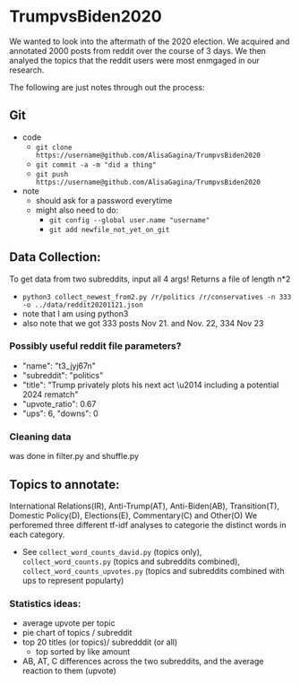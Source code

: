# TrumpvsBiden2020  
We wanted to look into the aftermath of the 2020 election. We acquired and annotated 2000 posts from reddit over the course of 3 days. We then analyed the topics that the reddit users were most enmgaged in our research. 

The following are just notes through out the process:
## Git
- code
  - `git clone https://username@github.com/AlisaGagina/TrumpvsBiden2020`
  - `git commit -a -m "did a thing"`
  - `git push https://username@github.com/AlisaGagina/TrumpvsBiden2020`
- note 
  - should ask for a password everytime
  - might also need to do:
    - `git config --global user.name "username"`
    - `git add newfile_not_yet_on_git`

## Data Collection:
 To get data from two subreddits, input all 4 args! Returns a file of length n*2
 - `python3 collect_newest_from2.py /r/politics /r/conservatives -n 333 -o ../data/reddit20201121.json   `
 -  note that I am using python3
 -  also note that we got 333 posts Nov 21. and Nov. 22, 334 Nov 23
 
 ### Possibly useful reddit file parameters?
 - "name": "t3_jyj67n"
 - "subreddit": "politics"
 - "title": "Trump privately plots his next act \u2014 including a potential 2024 rematch"
 - "upvote_ratio": 0.67
 - "ups": 6, "downs": 0
 
 ### Cleaning data
  was done in filter.py and shuffle.py
 
 ## Topics to annotate:
 International Relations(IR), Anti-Trump(AT), Anti-Biden(AB), Transition(T), Domestic Policy(D), Elections(E), Commentary(C) and Other(O)
 We perforemed three different tf-idf analyses to categorie the distinct words in each category.
 - See `collect_word_counts_david.py` (topics only), `collect_word_counts.py` (topics and subreddits combined), `collect_word_counts_upvotes.py` (topics and subreddits combined with ups to represent popularty)
 
 ### Statistics ideas:
 - average upvote per topic
 - pie chart of topics / subreddit
 - top 20 titles  (or topics)/ subredddit (or all) 
   - top sorted by like amount
 - AB, AT, C differences across the two subreddits, and the average reaction to them (upvote)
 


